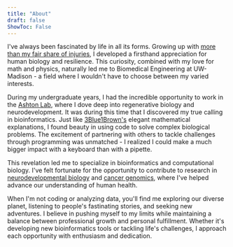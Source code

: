 ```yaml
---
title: "About"
draft: false
ShowToc: False
---
```


I've always been fascinated by life in all its forms. Growing up with <a href="https://www.instagram.com/p/DC0QFJAPNJt/?hl=en&img_index=1" target="_blank" rel="noopener noreferrer">more than my fair share of injuries</a>, I developed a firsthand appreciation for human biology and resilience. This curiosity, combined with my love for math and physics, naturally led me to Biomedical Engineering at UW-Madison - a field where I wouldn't have to choose between my varied interests.

During my undergraduate years, I had the incredible opportunity to work in the <a href="https://scbrm.bme.wisc.edu/" target="_blank" rel="noopener noreferrer">Ashton Lab</a>, where I dove deep into regenerative biology and neurodevelopment. It was during this time that I discovered my true calling in bioinformatics. Just like <a href="https://www.youtube.com/c/3blue1brown" target="_blank" rel="noopener noreferrer">3Blue1Brown's</a> elegant mathematical explanations, I found beauty in using code to solve complex biological problems. The excitement of partnering with others to tackle challenges through programming was unmatched - I realized I could make a much bigger impact with a keyboard than with a pipette.

This revelation led me to specialize in bioinformatics and computational biology. I've felt fortunate for the opportunity to contribute to research in <a href="https://www.science.org/doi/10.1126/sciadv.abn7430" target="_blank" rel="noopener noreferrer">neurodevelopmental biology</a> and <a href="https://doi.org/10.1210/jendso/bvae163.1809" target="_blank" rel="noopener noreferrer">cancer genomics</a>, where I've helped advance our understanding of human health.

When I'm not coding or analyzing data, you'll find me exploring our diverse planet, listening to people's fastinating stories, and seeking new adventures. I believe in pushing myself to my limits while maintaining a balance between professional growth and personal fulfillment. Whether it's developing new bioinformatics tools or tackling life's challenges, I approach each opportunity with enthusiasm and dedication. 
